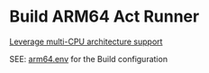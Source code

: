 # Build ARM64 Act Runner

[Leverage multi-CPU architecture support](https://docs.docker.com/desktop/multi-arch/)

SEE: [arm64.env](arm64.env) for the Build configuration
